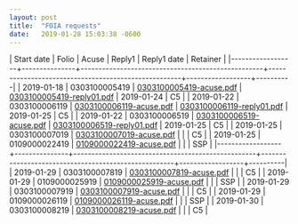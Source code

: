 ```yaml
---
layout: post
title:  "FOIA requests"
date:   2019-01-28 15:03:38 -0600
---
```


| Start date       |         Folio | Acuse                                             | Reply1                                              | Reply1 date      | Retainer |
|------------------+---------------+---------------------------------------------------+-----------------------------------------------------+------------------+----------|
| 2019-01-18 | 0303100005419 | [0303100005419-acuse.pdf](/assets/foia/0303100005419/0303100005419-acuse.pdf) | [0303100005419-reply01.pdf](/assets/foia/0303100005419/0303100005419-reply01.pdf) | 2019-01-24 | C5       |
| 2019-01-22 | 0303100006119 | [0303100006119-acuse.pdf](/assets/foia/0303100006119/0303100006119-acuse.pdf) | [0303100006119-reply01.pdf](/assets/foia/0303100006119/0303100006119-reply01.pdf) | 2019-01-25 | C5       |
| 2019-01-22 | 0303100006519 | [0303100006519-acuse.pdf](/assets/foia/0303100006519/0303100006519-acuse.pdf) | [0303100006519-reply01.pdf](/assets/foia/0303100006519/0303100006519-reply01.pdf) | 2019-01-25 | C5       |
| 2019-01-25 | 0303100007019 | [0303100007019-acuse.pdf](/assets/foia/0303100007019/0303100007019-acuse.pdf) |                                                     |                  | C5       |
| 2019-01-25 | 0109000022419 | [0109000022419-acuse.pdf](/assets/foia/0109000022419/0109000022419-acuse.pdf) |                                                     |                  | SSP      |
|------------------+---------------+---------------------------------------------------+-----------------------------------------------------+------------------+----------|
| 2019-01-29 | 0303100007819 | [0303100007819-acuse.pdf](/assets/foia/0303100007819/0303100007819-acuse.pdf) |                                                     |                  | C5       |
| 2019-01-29 | 0109000025919 | [0109000025919-acuse.pdf](/assets/foia/0109000025919/0109000025919-acuse.pdf) |                                                     |                  | SSP      |
| 2019-01-29 | 0303100007919 | [0303100007919-acuse.pdf](/assets/foia/0303100007919/0303100007919-acuse.pdf) |                                                     |                  | C5       |
| 2019-01-29 | 0109000026119 | [0109000026119-acuse.pdf](/assets/foia/0109000026119/0109000026119-acuse.pdf) |                                                     |                  | SSP      |
| 2019-01-30 | 0303100008219 | [0303100008219-acuse.pdf](/assets/foia/0303100008219/0303100008219-acuse.pdf) |                                                     |                  | C5       |
